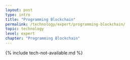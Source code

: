 ```yaml
---
layout: post
type: intro
title: "Programming Blockchain"
permalink: /technology/expert/programming-blockchain/
topic: technology
level: expert
chapter: "Programming Blockchain"
---
```


{% include tech-not-available.md %}
